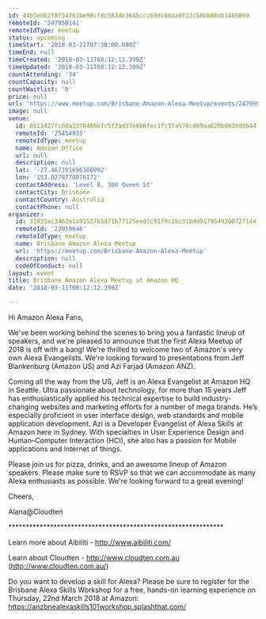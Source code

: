 ```yaml
---
id: 44b5ed62f8f54761be98cf8c583de3645ccc69dc00aa9f22c58bb86db1405869
remoteId: '247950141'
remoteIdType: meetup
status: upcoming
timeStart: '2018-03-21T07:30:00.000Z'
timeEnd: null
timeCreated: '2018-03-11T08:12:12.399Z'
timeUpdated: '2018-03-11T08:12:12.399Z'
countAttending: '34'
countCapacity: null
countWaitlist: '0'
price: null
url: 'https://www.meetup.com/Brisbane-Amazon-Alexa-Meetup/events/247950141/'
image: null
venue:
  id: 0511427fc60a3378480b7c5f2ad57e6b6fec1fc37a570cd69aa626b0616d0b44
  remoteId: '25454935'
  remoteIdType: meetup
  name: Amazon Office
  url: null
  description: null
  lat: '-27.467191696166992'
  lon: '153.0278778076172'
  contactAddress: 'Level 8, 300 Queen St'
  contactCity: Brisbane
  contactCountry: Australia
  contactPhone: null
organizer:
  id: 31833ac3462e1a91527b5d71b77125ee07c91f9c1bc31bdd9179549200727144
  remoteId: '23959646'
  remoteIdType: meetup
  name: Brisbane Amazon Alexa Meetup
  url: 'https://meetup.com/Brisbane-Amazon-Alexa-Meetup'
  description: null
  codeOfConduct: null
layout: event
title: Brisbane Amazon Alexa Meetup at Amazon HQ
date: '2018-03-11T08:12:12.399Z'

---
```

<p>Hi Amazon Alexa Fans,</p> <p>We've been working behind the scenes to bring you a fantastic lineup of speakers, and we're pleased to announce that the first Alexa Meetup of 2018 is off with a bang! We're thrilled to welcome two of Amazon's very own Alexa Evangelists. We're looking forward to presentations from Jeff Blankenburg (Amazon US) and Azi Farjad (Amazon ANZ).</p> <p>Coming all the way from the US, Jeff is an Alexa Evangelist at Amazon HQ in Seattle. Ultra passionate about technology, for more than 15 years Jeff has enthusiastically applied his technical expertise to build industry-changing websites and marketing efforts for a number of mega brands. He’s especially proficient in user interface design, web standards and mobile application development. Azi is a Developer Evangelist of Alexa Skills at Amazon here in Sydney. With specialties in User Experience Design and Human–Computer Interaction (HCI), she also has a passion for Mobile applications and Internet of things.</p> <p>Please join us for pizza, drinks, and an awesome lineup of Amazon speakers. Please make sure to RSVP so that we can accommodate as many Alexa enthusiasts as possible. We're looking forward to a great evening!</p> <p>Cheers,</p> <p>Alana@Cloudten</p> <p>**************************************************************</p> <p>Learn more about Aibiliti - <a href="http://www.aibiliti.com/" class="linkified">http://www.aibiliti.com/</a></p> <p>Learn about Cloudten - <a href="http://www.cloudten.com.au" class="linkified">http://www.cloudten.com.au</a> (<a href="http://www.cloudten.com.au/" class="linkified">http://www.cloudten.com.au/</a>)</p> <p>Do you want to develop a skill for Alexa? Please be sure to register for the Brisbane Alexa Skills Workshop for a free, hands-on learning experience on Thursday, 22nd March 2018 at Amazon: <a href="https://anzbnealexaskills101workshop.splashthat.com/" class="linkified">https://anzbnealexaskills101workshop.splashthat.com/</a></p>
